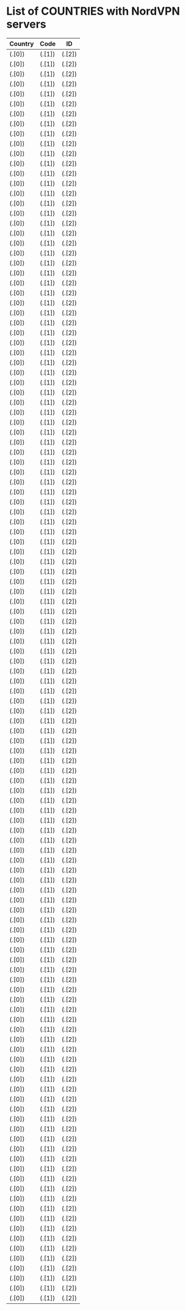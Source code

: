 # List of COUNTRIES with NordVPN servers

Country | Code | ID
--------|------|---
\(.[0]) | \(.[1]) | \(.[2])
\(.[0]) | \(.[1]) | \(.[2])
\(.[0]) | \(.[1]) | \(.[2])
\(.[0]) | \(.[1]) | \(.[2])
\(.[0]) | \(.[1]) | \(.[2])
\(.[0]) | \(.[1]) | \(.[2])
\(.[0]) | \(.[1]) | \(.[2])
\(.[0]) | \(.[1]) | \(.[2])
\(.[0]) | \(.[1]) | \(.[2])
\(.[0]) | \(.[1]) | \(.[2])
\(.[0]) | \(.[1]) | \(.[2])
\(.[0]) | \(.[1]) | \(.[2])
\(.[0]) | \(.[1]) | \(.[2])
\(.[0]) | \(.[1]) | \(.[2])
\(.[0]) | \(.[1]) | \(.[2])
\(.[0]) | \(.[1]) | \(.[2])
\(.[0]) | \(.[1]) | \(.[2])
\(.[0]) | \(.[1]) | \(.[2])
\(.[0]) | \(.[1]) | \(.[2])
\(.[0]) | \(.[1]) | \(.[2])
\(.[0]) | \(.[1]) | \(.[2])
\(.[0]) | \(.[1]) | \(.[2])
\(.[0]) | \(.[1]) | \(.[2])
\(.[0]) | \(.[1]) | \(.[2])
\(.[0]) | \(.[1]) | \(.[2])
\(.[0]) | \(.[1]) | \(.[2])
\(.[0]) | \(.[1]) | \(.[2])
\(.[0]) | \(.[1]) | \(.[2])
\(.[0]) | \(.[1]) | \(.[2])
\(.[0]) | \(.[1]) | \(.[2])
\(.[0]) | \(.[1]) | \(.[2])
\(.[0]) | \(.[1]) | \(.[2])
\(.[0]) | \(.[1]) | \(.[2])
\(.[0]) | \(.[1]) | \(.[2])
\(.[0]) | \(.[1]) | \(.[2])
\(.[0]) | \(.[1]) | \(.[2])
\(.[0]) | \(.[1]) | \(.[2])
\(.[0]) | \(.[1]) | \(.[2])
\(.[0]) | \(.[1]) | \(.[2])
\(.[0]) | \(.[1]) | \(.[2])
\(.[0]) | \(.[1]) | \(.[2])
\(.[0]) | \(.[1]) | \(.[2])
\(.[0]) | \(.[1]) | \(.[2])
\(.[0]) | \(.[1]) | \(.[2])
\(.[0]) | \(.[1]) | \(.[2])
\(.[0]) | \(.[1]) | \(.[2])
\(.[0]) | \(.[1]) | \(.[2])
\(.[0]) | \(.[1]) | \(.[2])
\(.[0]) | \(.[1]) | \(.[2])
\(.[0]) | \(.[1]) | \(.[2])
\(.[0]) | \(.[1]) | \(.[2])
\(.[0]) | \(.[1]) | \(.[2])
\(.[0]) | \(.[1]) | \(.[2])
\(.[0]) | \(.[1]) | \(.[2])
\(.[0]) | \(.[1]) | \(.[2])
\(.[0]) | \(.[1]) | \(.[2])
\(.[0]) | \(.[1]) | \(.[2])
\(.[0]) | \(.[1]) | \(.[2])
\(.[0]) | \(.[1]) | \(.[2])
\(.[0]) | \(.[1]) | \(.[2])
\(.[0]) | \(.[1]) | \(.[2])
\(.[0]) | \(.[1]) | \(.[2])
\(.[0]) | \(.[1]) | \(.[2])
\(.[0]) | \(.[1]) | \(.[2])
\(.[0]) | \(.[1]) | \(.[2])
\(.[0]) | \(.[1]) | \(.[2])
\(.[0]) | \(.[1]) | \(.[2])
\(.[0]) | \(.[1]) | \(.[2])
\(.[0]) | \(.[1]) | \(.[2])
\(.[0]) | \(.[1]) | \(.[2])
\(.[0]) | \(.[1]) | \(.[2])
\(.[0]) | \(.[1]) | \(.[2])
\(.[0]) | \(.[1]) | \(.[2])
\(.[0]) | \(.[1]) | \(.[2])
\(.[0]) | \(.[1]) | \(.[2])
\(.[0]) | \(.[1]) | \(.[2])
\(.[0]) | \(.[1]) | \(.[2])
\(.[0]) | \(.[1]) | \(.[2])
\(.[0]) | \(.[1]) | \(.[2])
\(.[0]) | \(.[1]) | \(.[2])
\(.[0]) | \(.[1]) | \(.[2])
\(.[0]) | \(.[1]) | \(.[2])
\(.[0]) | \(.[1]) | \(.[2])
\(.[0]) | \(.[1]) | \(.[2])
\(.[0]) | \(.[1]) | \(.[2])
\(.[0]) | \(.[1]) | \(.[2])
\(.[0]) | \(.[1]) | \(.[2])
\(.[0]) | \(.[1]) | \(.[2])
\(.[0]) | \(.[1]) | \(.[2])
\(.[0]) | \(.[1]) | \(.[2])
\(.[0]) | \(.[1]) | \(.[2])
\(.[0]) | \(.[1]) | \(.[2])
\(.[0]) | \(.[1]) | \(.[2])
\(.[0]) | \(.[1]) | \(.[2])
\(.[0]) | \(.[1]) | \(.[2])
\(.[0]) | \(.[1]) | \(.[2])
\(.[0]) | \(.[1]) | \(.[2])
\(.[0]) | \(.[1]) | \(.[2])
\(.[0]) | \(.[1]) | \(.[2])
\(.[0]) | \(.[1]) | \(.[2])
\(.[0]) | \(.[1]) | \(.[2])
\(.[0]) | \(.[1]) | \(.[2])
\(.[0]) | \(.[1]) | \(.[2])
\(.[0]) | \(.[1]) | \(.[2])
\(.[0]) | \(.[1]) | \(.[2])
\(.[0]) | \(.[1]) | \(.[2])
\(.[0]) | \(.[1]) | \(.[2])
\(.[0]) | \(.[1]) | \(.[2])
\(.[0]) | \(.[1]) | \(.[2])
\(.[0]) | \(.[1]) | \(.[2])
\(.[0]) | \(.[1]) | \(.[2])
\(.[0]) | \(.[1]) | \(.[2])
\(.[0]) | \(.[1]) | \(.[2])
\(.[0]) | \(.[1]) | \(.[2])
\(.[0]) | \(.[1]) | \(.[2])
\(.[0]) | \(.[1]) | \(.[2])
\(.[0]) | \(.[1]) | \(.[2])
\(.[0]) | \(.[1]) | \(.[2])
\(.[0]) | \(.[1]) | \(.[2])
\(.[0]) | \(.[1]) | \(.[2])
\(.[0]) | \(.[1]) | \(.[2])
\(.[0]) | \(.[1]) | \(.[2])
\(.[0]) | \(.[1]) | \(.[2])
\(.[0]) | \(.[1]) | \(.[2])
\(.[0]) | \(.[1]) | \(.[2])
\(.[0]) | \(.[1]) | \(.[2])
